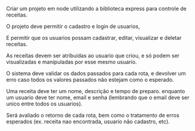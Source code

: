 Criar um projeto em node utilizando a biblioteca express para controle de receitas.

O projeto deve permitir o cadastro e login de usuarios,

E permitir que os usuarios possam cadastrar, editar, visualizar e deletar receitas.

 

As receitas devem ser atribuidas ao usuario que criou, e só podem ser visualizadas e manipuladas por esse mesmo usuario.

 

O sistema deve validar os dados passados para cada rota, e devolver um erro caso todos os valores passados não estejam como o esperado.

 

Uma receita deve ter um nome, descrição e tempo de preparo. enquanto um usuario deve ter nome, email e senha (lembrando que o email deve ser unico entre todos os usuarios).

 

Será avaliado o retorno de cada rota, bem como o tratamento de erros esperados (ex. receita nao encontrada, usuario não cadastro, etc).
